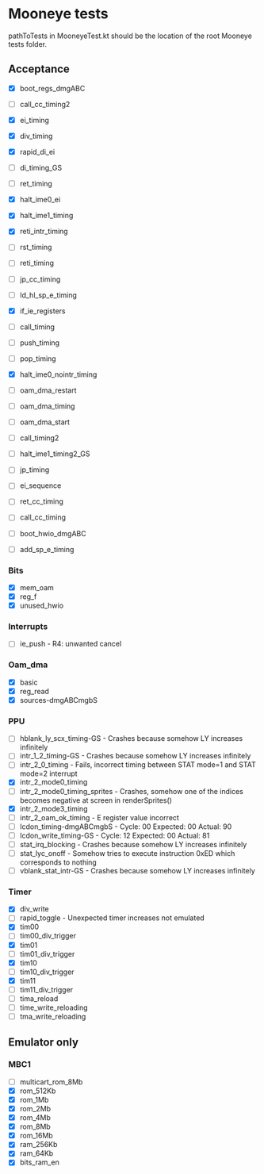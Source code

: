 # Mooneye tests
pathToTests in MooneyeTest.kt should be the location of the root Mooneye tests folder. 

## Acceptance
- [x] boot_regs_dmgABC
- [ ] call_cc_timing2
- [x] ei_timing
- [x] div_timing
- [x] rapid_di_ei
- [ ] di_timing_GS
- [ ] ret_timing
- [x] halt_ime0_ei
- [x] halt_ime1_timing
- [x] reti_intr_timing
- [ ] rst_timing
- [ ] reti_timing
- [ ] jp_cc_timing
- [ ] ld_hl_sp_e_timing
- [x] if_ie_registers
- [ ] call_timing
- [ ] push_timing
- [ ] pop_timing
- [x] halt_ime0_nointr_timing
- [ ] oam_dma_restart
- [ ] oam_dma_timing
- [ ] oam_dma_start
- [ ] call_timing2
- [ ] halt_ime1_timing2_GS
- [ ] jp_timing
- [ ] ei_sequence
- [ ] ret_cc_timing
- [ ] call_cc_timing
- [ ] boot_hwio_dmgABC
- [ ] add_sp_e_timing


### Bits
- [x] mem_oam
- [x] reg_f
- [x] unused_hwio

### Interrupts
- [ ] ie_push - R4: unwanted cancel

### Oam_dma
- [x] basic
- [x] reg_read
- [x] sources-dmgABCmgbS

### PPU
- [ ] hblank_ly_scx_timing-GS - Crashes because somehow LY increases infinitely
- [ ] intr_1_2_timing-GS - Crashes because somehow LY increases infinitely
- [ ] intr_2_0_timing - Fails, incorrect timing between STAT mode=1 and STAT mode=2 interrupt
- [x] intr_2_mode0_timing
- [ ] intr_2_mode0_timing_sprites - Crashes, somehow one of the indices becomes negative at screen in renderSprites()
- [x] intr_2_mode3_timing
- [ ] intr_2_oam_ok_timing - E register value incorrect
- [ ] lcdon_timing-dmgABCmgbS - Cycle: 00 Expected: 00 Actual: 90
- [ ] lcdon_write_timing-GS - Cycle: 12 Expected: 00 Actual: 81
- [ ] stat_irq_blocking - Crashes because somehow LY increases infinitely
- [ ] stat_lyc_onoff - Somehow tries to execute instruction 0xED which corresponds to nothing
- [ ] vblank_stat_intr-GS - Crashes because somehow LY increases infinitely

### Timer
- [x] div_write
- [ ] rapid_toggle - Unexpected timer increases not emulated
- [x] tim00
- [ ] tim00_div_trigger
- [x] tim01
- [ ] tim01_div_trigger
- [x] tim10
- [ ] tim10_div_trigger
- [x] tim11
- [ ] tim11_div_trigger
- [ ] tima_reload
- [ ] time_write_reloading
- [ ] tma_write_reloading

## Emulator only
### MBC1
- [ ] multicart_rom_8Mb
- [x] rom_512Kb
- [x] rom_1Mb
- [x] rom_2Mb
- [x] rom_4Mb
- [x] rom_8Mb
- [x] rom_16Mb
- [x] ram_256Kb
- [x] ram_64Kb
- [x] bits_ram_en
